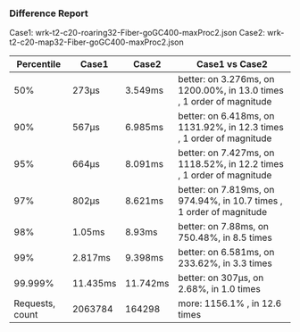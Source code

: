 ### Difference Report
Case1: wrk-t2-c20-roaring32-Fiber-goGC400-maxProc2.json
Case2: wrk-t2-c20-map32-Fiber-goGC400-maxProc2.json

|Percentile|Case1|Case2|Case1 vs Case2|
|---|---|---|---|
|50%|273µs|3.549ms|better: on 3.276ms, on 1200.00%, in 13.0 times , 1 order of magnitude|
|90%|567µs|6.985ms|better: on 6.418ms, on 1131.92%, in 12.3 times , 1 order of magnitude|
|95%|664µs|8.091ms|better: on 7.427ms, on 1118.52%, in 12.2 times , 1 order of magnitude|
|97%|802µs|8.621ms|better: on 7.819ms, on 974.94%, in 10.7 times , 1 order of magnitude|
|98%|1.05ms|8.93ms|better: on 7.88ms, on 750.48%, in 8.5 times |
|99%|2.817ms|9.398ms|better: on 6.581ms, on 233.62%, in 3.3 times |
|99.999%|11.435ms|11.742ms|better: on 307µs, on 2.68%, in 1.0 times |
|Requests, count|2063784|164298|more: 1156.1% , in 12.6 times |
